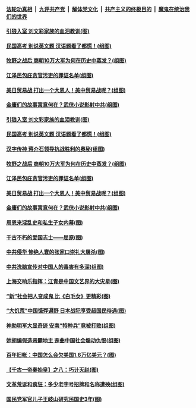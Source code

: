 

####  [法轮功真相](../../../../basic/blob/master/README.md?t=09040631) &nbsp;|&nbsp; [九评共产党](../../../../9ping.md/blob/master/README.md?t=09040631) &nbsp;|&nbsp; [解体党文化](../../../../jtdwh.md/blob/master/README.md?t=09040631)  &nbsp;|&nbsp; [共产主义的终极目的](../../../../gczydzjmd.md/blob/master/README.md?t=09040631) &nbsp;|&nbsp; [魔鬼在统治我们的世界](../../../../mgztzwmdsj.md/blob/master/README.md?t=09040631) 

#### [引狼入室 刘文彩家族的血泪教训(图)](../pages/p6/943882.md?t=09040631) 

#### [民国高考 别说英文题 汉语题看了都慌！(组图)](../pages/p6/944547.md?t=09040631) 

#### [牧野之战后 商朝10万大军为何在历史中蒸发？(组图)](../pages/p6/943803.md?t=09040631) 

#### [江泽民包庇贪官污吏的罪证名单(组图)](../pages/p6/944337.md?t=09040631) 

#### [美日贸易战 打出一个大恩人！美中贸易战呢？(组图)](../pages/p6/944675.md?t=09040631) 

#### [金庸们的故事寓意何在？武侠小说影射中共(组图)](../pages/p6/944121.md?t=09040631) 

#### [引狼入室 刘文彩家族的血泪教训(图)](../pages/p6/943882.md?t=09040631) 

#### [民国高考 别说英文题 汉语题看了都慌！(组图)](../pages/p6/944547.md?t=09040631) 

#### [汉字传神 蒋介石领导抗战胜利的奥秘(组图)](../pages/p6/940437.md?t=09040631) 

#### [牧野之战后 商朝10万大军为何在历史中蒸发？(组图)](../pages/p6/943803.md?t=09040631) 

#### [江泽民包庇贪官污吏的罪证名单(组图)](../pages/p6/944337.md?t=09040631) 

#### [美日贸易战 打出一个大恩人！美中贸易战呢？(组图)](../pages/p6/944675.md?t=09040631) 

#### [金庸们的故事寓意何在？武侠小说影射中共(组图)](../pages/p6/944121.md?t=09040631) 

#### [周恩来淫乱史和私生子女内幕(图)](../pages/p6/944415.md?t=09040631) 

#### [千古不朽的爱国志士——屈原(图)](../pages/p6/944335.md?t=09040631) 

#### [中共侵华 惨绝人寰的张家口崇礼大屠杀(图)](../pages/p6/944495.md?t=09040631) 

#### [中共洗脑宣传对中国人的毒害有多深(组图)](../pages/p6/944676.md?t=09040631) 

#### [上海交响乐指挥：江青是中国文艺界的大灾星(图)](../pages/p6/944125.md?t=09040631) 

#### [“新”社会把人变成鬼 比《白毛女》更精彩(图)](../pages/p6/942961.md?t=09040631) 

#### [“大饥荒”中国饿殍遍野 日本战犯享受超国民待遇(图)](../pages/p6/943877.md?t=09040631) 

#### [神助明军大显奇迹 安南“特种兵”竟被打败(组图)](../pages/p6/943792.md?t=09040631) 

#### [她胡编假造恶霸地主 歪曲中国社会煽动仇恨(组图)](../pages/p6/944333.md?t=09040631) 

#### [百年旧帐：中国怎么会欠美国1.6万亿美元？(图)](../pages/p6/944286.md?t=09040631) 

#### [【千古一帝秦始皇】之八：巧计灭赵(图)](../pages/p6/941425.md?t=09040631) 

#### [文革荒诞和疯狂：多少老字号招牌和名称遭殃(组图)](../pages/p6/942292.md?t=09040631) 

#### [国民党军官儿子王岐山研究民国史3年(图)](../pages/p6/944317.md?t=09040631) 

